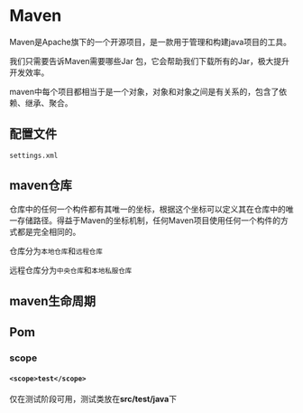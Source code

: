 # Maven

Maven是Apache旗下的一个开源项目，是一款用于管理和构建java项目的工具。

我们只需要告诉Maven需要哪些Jar 包，它会帮助我们下载所有的Jar，极大提升开发效率。

maven中每个项目都相当于是一个对象，对象和对象之间是有关系的，包含了依赖、继承、聚合。



##  配置文件

`settings.xml`



## maven仓库

仓库中的任何一个构件都有其唯一的坐标，根据这个坐标可以定义其在仓库中的唯一存储路径。得益于Maven的坐标机制，任何Maven项目使用任何一个构件的方式都是完全相同的。

仓库分为`本地仓库`和`远程仓库`

远程仓库分为`中央仓库`和`本地私服仓库`



## maven生命周期





## Pom

### scope

#### `<scope>test</scope>`

仅在测试阶段可用，测试类放在**src/test/java**下

